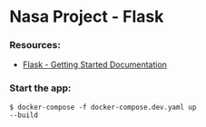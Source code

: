 # Nasa Project - Flask

### Resources:
- [Flask - Getting Started Documentation](https://flask.palletsprojects.com/en/2.2.x/quickstart/)


### Start the app:
<code>$ docker-compose -f docker-compose.dev.yaml up --build</code>
